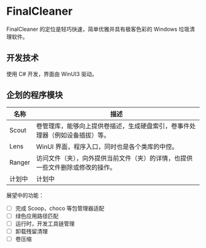 # FinalCleaner
FinalCleaner 的定位是轻巧快速，简单优雅并具有极客色彩的 Windows 垃圾清理软件。

## 开发技术

使用 C# 开发，界面由 WinUI3 驱动。

## 企划的程序模块

| 名称   | 描述                                                         |
| ------ | ------------------------------------------------------------ |
| Scout  | 卷管理库，能够向上提供卷描述，生成硬盘索引，卷事件处理器（例如设备插拔）等。 |
| Lens   | WinUI 界面，程序入口，同时也是各个类库的中控。               |
| Ranger | 访问文件（夹），向外提供当前文件（夹）的详情，也提供一些文件删除或修改的操作。 |
| 计划中 | 计划中                                                       |

展望中的功能：

- [ ] 完成 Scoop，choco 等包管理器适配
- [ ] 绿色应用路径匹配
- [ ] 运行时，开发工具链管理
- [ ] 卸载残留清理
- [ ] 卷压缩
